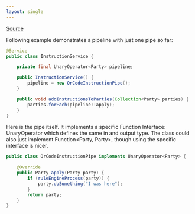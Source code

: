 ```yaml
---
layout: single
---
```


[Source](https://www.baeldung.com/java-pipeline-design-pattern)

Following example demonstrates a pipeline with just one pipe so far: 

````java
@Service
public class InstructionService {

    private final UnaryOperator<Party> pipeline;

    public InstructionService() {
        pipeline = new QrCodeInstructionPipe();
    }

    public void addInstructionsToParties(Collection<Party> parties) {
        parties.forEach(pipeline::apply);
    }
}
````

Here is the pipe itself. It implements a specific Function Interface: UnaryOperator which defines the same in and output type. The class could also just implement Function<Party, Party>, though using the specific interface is nicer.   

````java
public class QrCodeInstructionPipe implements UnaryOperator<Party> {

    @Override
    public Party apply(Party party) {
        if (ruleEngineProcess(party)) {
            party.doSomething("I was here");
        }
        return party;
    }
}
````

